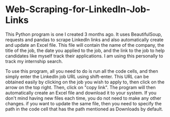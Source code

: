 # Web-Scraping-for-LinkedIn-Job-Links
This Python program is one I created 3 months ago. 
It uses BeautifulSoup, requests and pandas to scrape LinkedIn links and also automatically create and update an Excel file.
This file will contain the name of the company, the title of the job, the date you applied to the job, and the link to the job to help candidates like myself track their applications. 
I am using this personally to track my internship search.

To use this program, all you need to do is run all the code cells, and then simply enter the LinkedIn job URL using shift-enter.
This URL can be obtained easily by clicking on the job you wish to apply to, then click on the arrow on the top right. Then, click on "copy link".
The program will then automatically create an Excel file and download it to your system. 
If you don't mind having new files each time, you do not need to make any other changes.
if you want to update the same file, then you need to specify the path in the code cell that has the path mentioned as Downloads by default.
